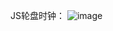 JS轮盘时钟：
![image](https://user-images.githubusercontent.com/41655306/126096891-4dcdced6-550f-444e-af4d-a6c2dd458a23.png)
